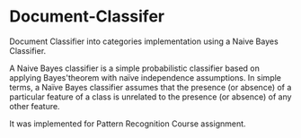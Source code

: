 Document-Classifer
==================


Document Classifier into categories implementation using  a Naive Bayes Classifier.

A Naive Bayes classifier is a simple probabilistic classifier based on applying Bayes'theorem with naïve independence assumptions. In simple terms, a Naïve Bayes classifier assumes that the presence (or absence) of a particular feature of a class is unrelated to the presence (or absence) of any other feature.

It was implemented for Pattern Recognition Course assignment.
